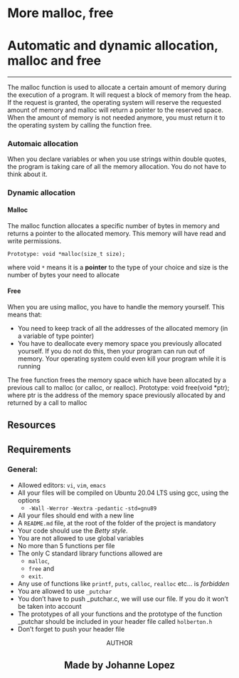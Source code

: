 More malloc, free
===================

# Automatic and dynamic allocation, malloc and free
--------------------------------------------------------

The malloc function is used to allocate a certain amount of memory during
the execution of a program. It will request a block of memory from the
heap. If the request is granted, the operating system will reserve the 
requested amount of memory and malloc will return a pointer to the reserved
space. When the amount of memory is not needed anymore, you must return
it to the operating system by calling the function free.

### Automaic allocation

When you declare variables or when you use strings within double quotes,
the program is taking care of all the memory allocation. You do not have
to think about it.

### Dynamic allocation

#### Malloc

The malloc function allocates a specific number of bytes in memory and
returns a pointer to the allocated memory. This memory will have read and
write permissions.
```
Prototype: void *malloc(size_t size);
```
where void `*` means it is a **pointer** to the type of your choice
and size is the number of bytes your need to allocate

#### Free

When you are using malloc, you have to handle the memory yourself.
This means that:
* You need to keep track of all the addresses of the allocated memory
(in a variable of type pointer)
* You have to deallocate every memory space you previously allocated yourself.
If you do not do this, then your program can run out of memory.
Your operating system could even kill your program while it is running

The free function frees the memory space which have been allocated by a previous call to malloc (or calloc, or realloc).
Prototype: void free(void *ptr);
where ptr is the address of the memory space previously allocated by and returned by a call to malloc

Resources
--------------------------------------------------------

Requirements
-------------------------------------------------------
### General:

* Allowed editors: `vi`, `vim`, `emacs`
* All your files will be compiled on Ubuntu 20.04 LTS using gcc,
using the options
  * `-Wall` `-Werror` `-Wextra` `-pedantic` `-std=gnu89`
* All your files should end with a new line
* A `README.md` file, at the root of the folder of the project is mandatory
* Your code should use the *Betty style*.
* You are not allowed to use global variables
* No more than 5 functions per file
* The only C standard library functions allowed are
  * `malloc`,
  * `free` and
  * `exit`.
* Any use of functions like `printf`, `puts`, `calloc`, `realloc` etc… is *forbidden*
* You are allowed to use `_putchar`
* You don’t have to push _putchar.c, we will use our file. If you do it won’t be taken into account
* The prototypes of all your functions and the prototype of the function 
_putchar should be included in your header file called `holberton.h`
* Don’t forget to push your header file

<p align="center"> AUTHOR </p>
<p align="center">
    <h2 align="center">Made by Johanne Lopez</h2>
